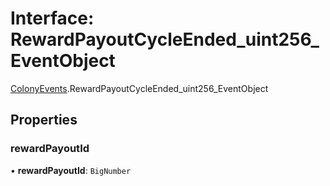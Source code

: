 # Interface: RewardPayoutCycleEnded\_uint256\_EventObject

[ColonyEvents](../modules/ColonyEvents.md).RewardPayoutCycleEnded_uint256_EventObject

## Properties

### rewardPayoutId

• **rewardPayoutId**: `BigNumber`
